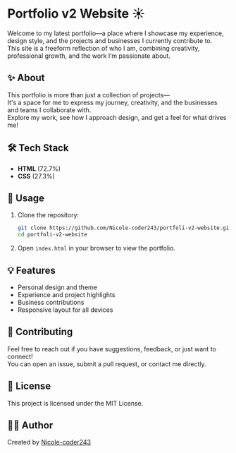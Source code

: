 # Portfolio v2 Website ☀️

Welcome to my latest portfolio—a place where I showcase my experience, design style, and the projects and businesses I currently contribute to.  
This site is a freeform reflection of who I am, combining creativity, professional growth, and the work I’m passionate about.

## ✨ About

This portfolio is more than just a collection of projects—  
It's a space for me to express my journey, creativity, and the businesses and teams I collaborate with.  
Explore my work, see how I approach design, and get a feel for what drives me!

## 🛠️ Tech Stack

- **HTML** (72.7%)
- **CSS** (27.3%)

## 🚀 Usage

1. Clone the repository:
    ```bash
    git clone https://github.com/Nicole-coder243/portfoli-v2-website.git
    cd portfoli-v2-website
    ```
2. Open `index.html` in your browser to view the portfolio.

## 💡 Features

- Personal design and theme
- Experience and project highlights
- Business contributions
- Responsive layout for all devices

## 🤝 Contributing

Feel free to reach out if you have suggestions, feedback, or just want to connect!  
You can open an issue, submit a pull request, or contact me directly.

## 📄 License

This project is licensed under the MIT License.

## 👩‍💻 Author

Created by [Nicole-coder243](https://github.com/Nicole-coder243)
